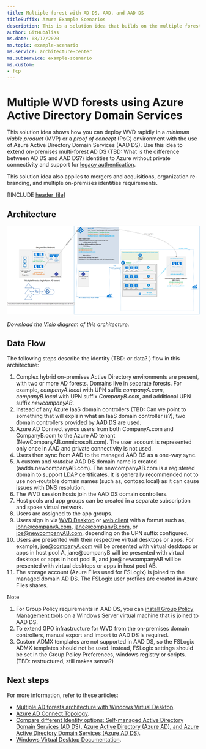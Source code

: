 ```yaml
---
title: Multiple forest with AD DS, AAD, and AAD DS
titleSuffix: Azure Example Scenarios
description: This is a solution idea that builds on the multiple forests using Windows Virtual Desktop, using Azure Active Directory Domain Services or AAD DS.
author: GitHubAlias
ms.date: 08/12/2020
ms.topic: example-scenario
ms.service: architecture-center
ms.subservice: example-scenario
ms.custom:
- fcp
---
```


# Multiple WVD forests using Azure Active Directory Domain Services

This solution idea shows how you can deploy WVD rapidly in a *minimum viable product* (MVP) or a *proof of concept* (PoC) environment with the use of Azure Active Directory Domain Services (AAD DS). Use this idea to extend on-premises multi-forest AD DS (TBD: What is the difference between AD DS and AAD DS?) identities to Azure without private connectivity and support for [legacy authentication](https://docs.microsoft.com/azure/active-directory-domain-services/concepts-resource-forest).

This solution idea also applies to mergers and acquisitions, organization re-branding, and multiple on-premises identities requirements.

[!INCLUDE [header_file](../../../includes/sol-idea-header.md)]

## Architecture

![WVD Multiple AD Forests architecture diagram](images/WVD-two-forest-to-Azure-AADDS-No-Private-Connectivity.png)

*Download the <a href="images/WVD-two-forest-to-Azure-AADDS-No-Private-Connectivity.vsdx" download> Visio</a> diagram of this architecture.*

## Data Flow

The following steps describe the identity (TBD: or data? ) flow in this architecture:

1. Complex hybrid on-premises Active Directory environments are present, with two or more AD forests. Domains live in separate forests. For example, *companyA.local* with UPN suffix *companyA.com*, *companyB.local* with UPN suffix *CompanyB.com*, and additional UPN suffix *newcompanyAB*.
1. Instead of any Azure IaaS domain controllers (TBD: Can we point to something that will explain what an IaaS domain controller is?), two domain controllers provided by [AAD DS](https://docs.microsoft.com/azure/active-directory-domain-services/overview) are used.
1. Azure AD Connect syncs users from both CompanyA.com and CompanyB.com to the Azure AD tenant (NewCompanyAB.onmicrosoft.com). The user account is represented only once in AAD and private connectivity is not used.
1. Users then sync from AAD to the managed AAD DS as a one-way sync.
1. A custom and *routable* AAD DS domain name is created (aadds.newcompanyAB.com). The newcompanyAB.com is a registered domain to support LDAP certificates. It is generally recommended not to use non-routable domain names (such as, contoso.local) as it can cause issues with DNS resolution.
1. The WVD session hosts join the AAD DS domain controllers.
1. Host pools and app groups can be created in a separate subscription and spoke virtual network.
1. Users are assigned to the app groups.
1. Users sign in via [WVD Desktop](https://docs.microsoft.com/azure/virtual-desktop/connect-windows-7-10#install-the-windows-desktop-client) or [web client](https://docs.microsoft.com/azure/virtual-desktop/connect-web) with a format such as, john@companyA.com, jane@companyB.com, or joe@newcompanyAB.com, depending on the UPN suffix configured.
1. Users are presented with their respective virtual desktops or apps. For example, joe@companyA.com will be presented with virtual desktops or apps in host pool A, jane@companyB will be presented with virtual desktops or apps in host pool B, and joe@newcompanyAB will be presented with virtual desktops or apps in host pool AB.
1. The storage account (Azure Files used for FSLogix) is joined to the managed domain AD DS. The FSLogix user profiles are created in Azure Files shares.

> [!NOTE]
>
> 1. For Group Policy requirements in AAD DS, you can [install Group Policy Management tools](https://docs.microsoft.com/azure/active-directory-domain-services/manage-group-policy#before-you-begin) on a Windows Server virtual machine that is joined to AAD DS.
> 2. To extend GPO infrastructure for WVD from the on-premises domain controllers, manual export and import to AAD DS is required.  
> 3. Custom ADMX templates are not supported in AAD DS, so the FSLogix ADMX templates should not be used. Instead, FSLogix settings should be set in the Group Policy Preferences, windows registry or scripts. (TBD: restructured, still makes sense?)
>

## Next steps

For more information, refer to these articles:

- [Multiple AD forests architecture with Windows Virtual Desktop](./multi-forest.md).
- [Azure AD Connect Topology](https://docs.microsoft.com/azure/active-directory/hybrid/plan-connect-topologies).
- [Compare different Identity options: Self-managed Active Directory Domain Services (AD DS), Azure Active Directory (Azure AD), and Azure Active Directory Domain Services (Azure AD DS)](https://docs.microsoft.com/azure/active-directory-domain-services/compare-identity-solutions).
- [Windows Virtual Desktop Documentation](https://docs.microsoft.com/azure/virtual-desktop/).
